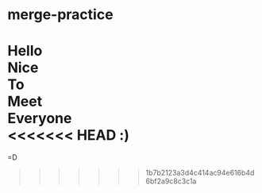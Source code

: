 # merge-practice
Hello  
Nice  
To  
Meet  
Everyone  
<<<<<<< HEAD
:)
=======
=D
>>>>>>> 1b7b2123a3d4c414ac94e616b4d6bf2a9c8c3c1a
